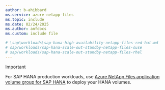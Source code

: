 ```yaml
---
author: b-ahibbard
ms.service: azure-netapp-files
ms.topic: include
ms.date: 02/24/2025
ms.author: anfdocs
ms.custom: include file

# \sap\workloads\sap-hana-high-availability-netapp-files-red-hat.md
# sap/workloads/sap-hana-scale-out-standby-netapp-files-suse
# sap/workloads/sap-hana-scale-out-standby-netapp-files-rhel
---
```


>[!IMPORTANT]
>For SAP HANA production workloads, use [Azure NetApp Files application volume group for SAP HANA](../application-volume-group-introduction.md) to deploy your HANA volumes.